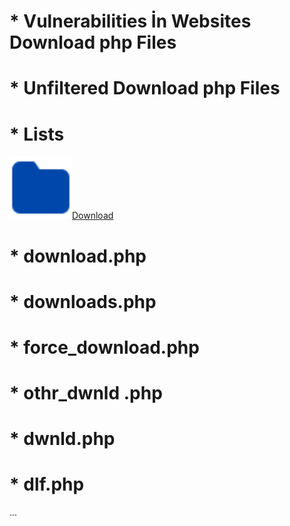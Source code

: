 # * Vulnerabilities İn Websites Download php Files 

# * Unfiltered Download php Files

# * Lists

<a href="/Download/"><img class="icon" src="https://raw.githubusercontent.com/0x01369/Vulnerable-Download-php-Files/2b4044efa0e580d3fef8226c57b6abd901be8b2c/folder-fill.svg" class="shrinkToFit" width="100" height="100" alt="Directory">Download</a>


# * download.php

# * downloads.php

# * force_download.php

# * othr_dwnld .php

# * dwnld.php

# * dlf.php

...
